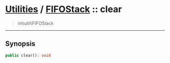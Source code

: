 # [Utilities](util.md) / [FIFOStack](util-FIFOStack.md) :: clear
 > im\util\FIFOStack
____

## Synopsis
```php
public clear(): void
```
